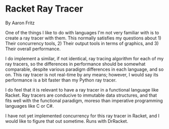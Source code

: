 Racket Ray Tracer
=================

By Aaron Fritz

One of the things I like to do with languages I'm not very familiar with is to create a ray tracer with them. This normally satisfies my questions about 1) Their concurrency tools, 2) Their output tools in terms of graphics, and 3) Their overall performance. 

I do implement a similar, if not identical, ray tracing algorithm for each of my ray tracers, so the differences in performance should be somewhat comparable, despite various paradigm differences in each language, and so on. This ray tracer is not real-time by any means; however, I would say its performance is a bit faster than my Python ray tracer.

I do feel that it is relevant to have a ray tracer in a functional language like Racket. Ray tracers are conducive to immutable data structures, and that fits well with the functional paradigm, moreso than imperative programming languages like C or C#.

I have not yet implemented concurrency for this ray tracer in Racket, and I would like to figure that out sometime. Runs with DrRacket.
